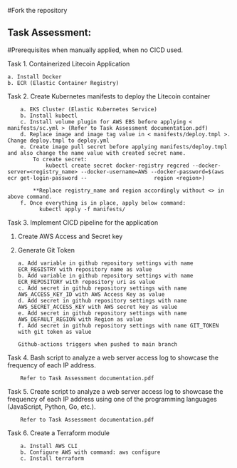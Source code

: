 #Fork the repository


## Task Assessment:

#Prerequisites when manually applied, when no CICD used.

Task 1. Containerized Litecoin Application
            
    a. Install Docker
    b. ECR (Elastic Container Registry)


Task 2. Create Kubernetes manifests to deploy the Litecoin container

        a. EKS Cluster (Elastic Kubernetes Service)
        b. Install kubectl
        c. Install volume plugin for AWS EBS before applying < manifests/sc.yml > (Refer to Task Assessment documentation.pdf)
        d. Replace image and image tag value in < manifests/deploy.tmpl >. Change deploy.tmpl to deploy.yml
        e. Create image pull secret before applying manifests/deploy.tmpl and also change the name value with created secret name. 
            To create secret:
                kubectl create secret docker-registry regcred --docker-server=<registry_name> --docker-username=AWS --docker-password=$(aws ecr get-login-password --                     region <region>)

            **Replace registry_name and region accordingly without <> in above command.
        f. Once everything is in place, apply below command: 
              kubectl apply -f manifests/

Task 3. Implement CICD pipeline for the application

 1. Create AWS Access and Secret key
 2. Generate Git Token

        a. Add variable in github repository settings with name ECR_REGISTRY with repository name as value
        b. Add variable in github repository settings with name ECR_REPOSITORY with repository uri as value
        c. Add secret in github repository settings with name AWS_ACCESS_KEY_ID with AWS Access Key as value
        d. Add secret in github repository settings with name AWS_SECRET_ACCESS_KEY with AWS secret key as value
        e. Add secret in github repository settings with name AWS_DEFAULT_REGION with Region as value
        f. Add secret in github repository settings with name GIT_TOKEN with git token as value

        Github-actions triggers when pushed to main branch

Task 4. Bash script to analyze a web server access log to showcase the frequency of each IP address.

        Refer to Task Assessment documentation.pdf

Task 5. Create script to analyze a web server access log to showcase the frequency of each IP address using one of the programming languages (JavaScript, Python, Go,             etc.).

        Refer to Task Assessment documentation.pdf

Task 6. Create a Terraform module

        a. Install AWS CLI 
        b. Configure AWS with command: aws configure
        c. Install terraform
        

        
